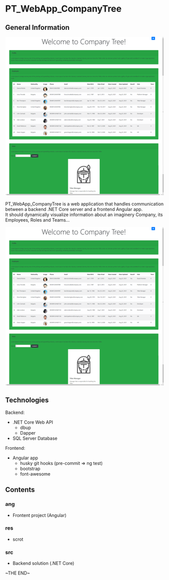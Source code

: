 # PT_WebApp_CompanyTree

## General Information

![GitHub Logo](res/scrot/PT_WebApp_CompanyTree_screenshot-01.png)

PT_WebApp_CompanyTree is a web application that handles communication between a backend .NET Core server and a frontend Angular app.  
It should dynamically visualize information about an imaginery Company, its Employees, Roles and Teams...

![GitHub Logo](res/scrot/PT_WebApp_CompanyTree_screenshot-01.png)

## Technologies

Backend:
- .NET Core Web API
	- dbup
	- Dapper
- SQL Server Database

Frontend:
- Angular app
	- husky git hooks (pre-commit => ng test)
	- bootstrap
	- font-awesome

## Contents

### ang

- Frontent project (Angular)

### res

- scrot

### src

- Backend solution (.NET Core)

\~THE END\~
